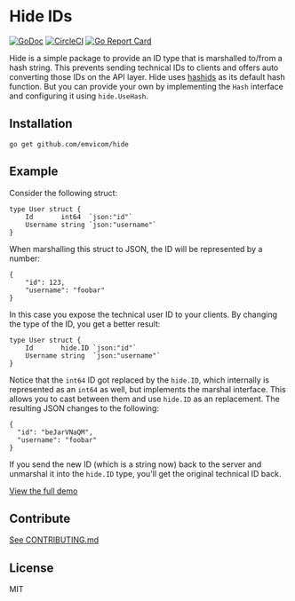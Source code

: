 # Hide IDs

[![GoDoc](https://godoc.org/github.com/emvicom/hide?status.svg)](https://godoc.org/github.com/emvicom/hide)
[![CircleCI](https://circleci.com/gh/emvicom/hide.svg?style=svg)](https://circleci.com/gh/emvicom/hide)
[![Go Report Card](https://goreportcard.com/badge/github.com/emvicom/hide)](https://goreportcard.com/report/github.com/emvicom/hide)

Hide is a simple package to provide an ID type that is marshalled to/from a hash string.
This prevents sending technical IDs to clients and offers auto converting those IDs on the API layer.
Hide uses [hashids](https://github.com/speps/go-hashids) as its default hash function.
But you can provide your own by implementing the `Hash` interface and configuring it using `hide.UseHash`.

## Installation

```
go get github.com/emvicom/hide
```

## Example

Consider the following struct:

```
type User struct {
    Id       int64  `json:"id"`
    Username string `json:"username"`
}
```

When marshalling this struct to JSON, the ID will be represented by a number:

```
{
    "id": 123,
    "username": "foobar"
}
```

In this case you expose the technical user ID to your clients. By changing the type of the ID, you get a better result:

```
type User struct {
    Id       hide.ID `json:"id"`
    Username string  `json:"username"`
}
```

Notice that the `int64` ID got replaced by the `hide.ID`, which internally is represented as an `int64` as well, but implements the marshal interface.
This allows you to cast between them and use `hide.ID` as an replacement. The resulting JSON changes to the following:

```
{
  "id": "beJarVNaQM",
  "username": "foobar"
}
```

If you send the new ID (which is a string now) back to the server and unmarshal it into the `hide.ID` type, you'll get the original technical ID back.

[View the full demo](https://github.com/emvicom/hide-example)

## Contribute

[See CONTRIBUTING.md](CONTRIBUTING.md)

## License

MIT
